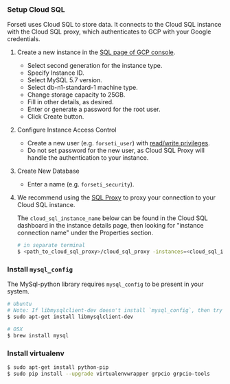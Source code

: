 ### Setup Cloud SQL
Forseti uses Cloud SQL to store data. It connects to the Cloud SQL instance with the Cloud SQL proxy, which authenticates to GCP with your Google credentials.

  1. Create a new instance in the [SQL page of GCP console](https://console.cloud.google.com/sql).
     * Select second generation for the instance type.
     * Specify Instance ID.
     * Select MySQL 5.7 version.
     * Select db-n1-standard-1 machine type.
     * Change storage capacity to 25GB.
     * Fill in other details, as desired.
     * Enter or generate a password for the root user.
     * Click Create button.
  1. Configure Instance Access Control
     * Create a new user (e.g. `forseti_user`) with [read/write privileges](https://cloud.google.com/sql/docs/mysql/users?hl=en_US#privileges).
     * Do not set password for the new user, as Cloud SQL Proxy will handle the
     authentication to your instance.
  1. Create New Database
     * Enter a name (e.g. `forseti_security`).
  1. We recommend using the
     [SQL Proxy](https://cloud.google.com/sql/docs/mysql-connect-proxy#connecting_mysql_client)
     to proxy your connection to your Cloud SQL instance.

     The `cloud_sql_instance_name` below can be found in the Cloud SQL dashboard
     in the instance details page, then looking for "instance connection name"
     under the Properties section.

     ```sh
     # in separate terminal
     $ <path_to_cloud_sql_proxy>/cloud_sql_proxy -instances=<cloud_sql_instance_name>=tcp:3306
     ```

### Install `mysql_config`
The MySql-python library requires `mysql_config` to be present in your system.

```sh
# Ubuntu
# Note: If libmysqlclient-dev doesn't install `mysql_config`, then try also installing `mysql_server`.
$ sudo apt-get install libmysqlclient-dev

# OSX
$ brew install mysql
```

### Install virtualenv
```sh
$ sudo apt-get install python-pip
$ sudo pip install --upgrade virtualenvwrapper grpcio grpcio-tools
```
